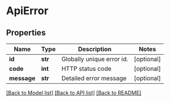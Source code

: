# ApiError

## Properties
Name | Type | Description | Notes
------------ | ------------- | ------------- | -------------
**id** | **str** | Globally unique error id. | [optional] 
**code** | **int** | HTTP status code | [optional] 
**message** | **str** | Detailed error message | [optional] 

[[Back to Model list]](../README.md#documentation-for-models) [[Back to API list]](../README.md#documentation-for-api-endpoints) [[Back to README]](../README.md)

